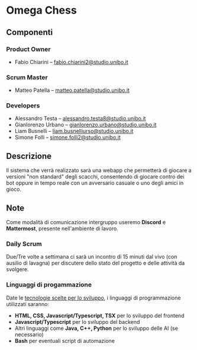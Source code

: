 # Omega Chess

## Componenti
### Product Owner
- Fabio Chiarini – fabio.chiarini2@studio.unibo.it 
### Scrum Master
- Matteo Patella – matteo.patella@studio.unibo.it
### Developers
- Alessandro Testa – alessandro.testa8@studio.unibo.it 
- Gianlorenzo Urbano – gianlorenzo.urbano@studio.unibo.it
- Liam Busnelli – liam.busnelliurso@studio.unibo.it
- Simone Folli – simone.folli2@studio.unibo.it
## Descrizione
Il sistema che verrà realizzato sarà una webapp che permetterà di giocare a versioni "non standard" degli scacchi, consentendo di giocare contro dei bot oppure in tempo reale con un avversario casuale o uno degli amici in gioco.
## Note

Come modalità di comunicazione intergruppo useremo **Discord** e **Mattermost**, presente nell'ambiente di lavoro.

### Daily Scrum

Due/Tre volte a settimana ci sarà un incontro di 15 minuti dal vivo (con ausilio di lavagna) per discutere dello stato del progetto e delle attività da svolgere.

### Linguaggi di progammazione

Date le [tecnologie scelte per lo sviluppo](./doc/arch/Architecture.md), i linguaggi di programmazione utilizzati saranno:

- **HTML, CSS, Javascript/Typescript, TSX** per lo sviluppo del frontend
- **Javascript/Typescript** per lo sviluppo del backend
- Altri linguaggi come **Java, C++, Python** per lo sviluppo delle AI (se necessario)
- **Bash** per eventuali script di automazione
